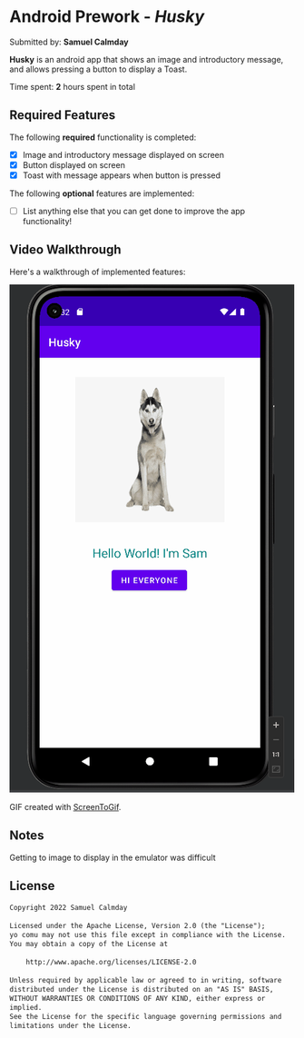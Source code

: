 # Android Prework - *Husky*

Submitted by: **Samuel Calmday**

**Husky** is an android app that shows an image and introductory message, and allows pressing a button to display a Toast.

Time spent: **2** hours spent in total

## Required Features

The following **required** functionality is completed:

* [x] Image and introductory message displayed on screen
* [x] Button displayed on screen
* [x] Toast with message appears when button is pressed

The following **optional** features are implemented:

* [ ] List anything else that you can get done to improve the app functionality!

## Video Walkthrough

Here's a walkthrough of implemented features:

<img src='./husky.gif' title='Video Walkthrough' width='' alt='Video Walkthrough' />

GIF created with [ScreenToGif](https://www.screentogif.com/).

## Notes

Getting to image to display in the emulator was difficult

## License

    Copyright 2022 Samuel Calmday

    Licensed under the Apache License, Version 2.0 (the "License");
    yo comu may not use this file except in compliance with the License.
    You may obtain a copy of the License at

        http://www.apache.org/licenses/LICENSE-2.0

    Unless required by applicable law or agreed to in writing, software
    distributed under the License is distributed on an "AS IS" BASIS,
    WITHOUT WARRANTIES OR CONDITIONS OF ANY KIND, either express or implied.
    See the License for the specific language governing permissions and
    limitations under the License.
